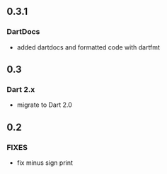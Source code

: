 ## 0.3.1

### DartDocs

* added dartdocs and formatted code with dartfmt

## 0.3

### Dart 2.x

* migrate to Dart 2.0

## 0.2

### FIXES

* fix minus sign print
